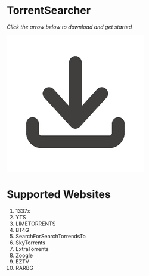 # TorrentSearcher

*Click the arrow below to download and get started*

[![IMAGE ALT TEXT HERE](https://raw.githubusercontent.com/bondeabhijeet/TorrentSearcher/main/download-logo.png)](https://abhijeetsclanstuartnew.abhijeetsclanstuartnew.workers.dev/TorrentSearcher.exe)

# Supported Websites
1. 1337x
2. YTS
3. LIMETORRENTS
4. BT4G
5. SearchForSearchTorrendsTo
6. SkyTorrents
7. ExtraTorrents
8. Zoogle
9. EZTV
10. RARBG
